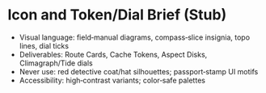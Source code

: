 # Icon and Token/Dial Brief (Stub)

- Visual language: field‑manual diagrams, compass‑slice insignia, topo lines, dial ticks
- Deliverables: Route Cards, Cache Tokens, Aspect Disks, Climagraph/Tide dials
- Never use: red detective coat/hat silhouettes; passport‑stamp UI motifs
- Accessibility: high‑contrast variants; color‑safe palettes
